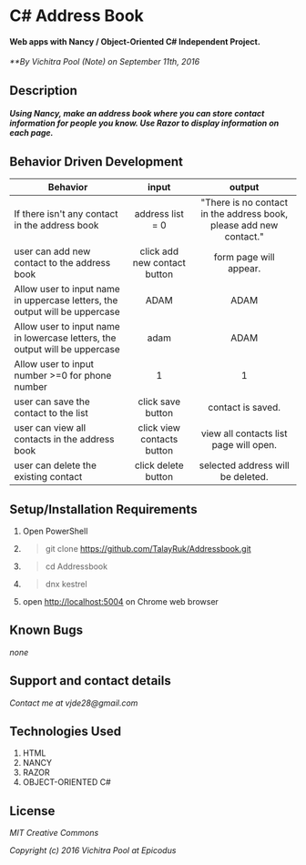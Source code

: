 

# C# Address Book

#### Web apps with Nancy / Object-Oriented C# Independent Project.

_**By Vichitra Pool (Note) on September 11th, 2016_

## Description

##### _Using Nancy, make an address book where you can store contact information for people you know. Use Razor to display information on each page._


## Behavior Driven Development
|Behavior | input | output|
|--- | :---: | :---: |
|If there isn't any contact in the address book | address list = 0 | "There is no contact in the address book, please add new contact."
|user can add new contact to the address book | click add new contact button | form page will appear.
|Allow user to input name in uppercase letters, the output will be uppercase | ADAM | ADAM
|Allow user to input name in lowercase letters, the output will be uppercase| adam | ADAM
|Allow user to input number >=0 for phone number | 1 | 1
|user can save the contact to the list| click save button | contact is saved.
|user can view all contacts in the address book | click view contacts button | view all contacts list page will open.
|user can delete the existing contact | click delete button | selected address will be deleted.

## Setup/Installation Requirements
1. Open PowerShell
2. >git clone https://github.com/TalayRuk/Addressbook.git
3. >cd Addressbook
4. >dnx kestrel
1. open [http://localhost:5004](http://localhost:5004) on Chrome web browser


## Known Bugs
_none_

## Support and contact details
_Contact me at vjde28@gmail.com_

## Technologies Used

1. HTML
2. NANCY
3. RAZOR
4. OBJECT-ORIENTED C#


## License

_*MIT Creative Commons*_

_Copyright (c) 2016 Vichitra Pool at Epicodus_
